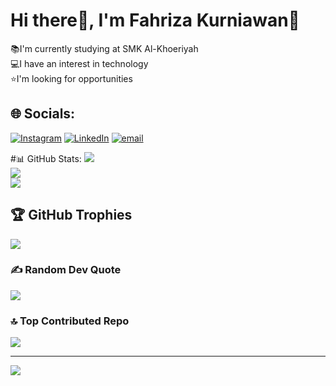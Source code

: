 # Hi there👋, I'm Fahriza Kurniawan🌟
📚I'm currently studying at SMK Al-Khoeriyah<br>💻I have an interest in technology<br>⭐I'm looking for opportunities


## 🌐 Socials:
[![Instagram](https://img.shields.io/badge/Instagram-%23E4405F.svg?logo=Instagram&logoColor=white)](https://www.instagram.com/jstzaa28?igsh=ODN5M203YW5lbzRy) [![LinkedIn](https://img.shields.io/badge/LinkedIn-%230077B5.svg?logo=linkedin&logoColor=white)](https://www.linkedin.com/in/fahriza-kurniawan-877475379?utm_source=share&utm_campaign=share_via&utm_content=profile&utm_medium=android_app) [![email](https://img.shields.io/badge/Email-D14836?logo=gmail&logoColor=white)](mailto:fahrizakurniawan51@gmail.com) 

#📊 GitHub Stats:
![](https://github-readme-stats.vercel.app/api?username=jstzaa&theme=tokyonight&hide_border=true&include_all_commits=false&count_private=false)<br/>
![](https://nirzak-streak-stats.vercel.app/?user=jstzaa&theme=tokyonight&hide_border=true)<br/>
![](https://github-readme-stats.vercel.app/api/top-langs/?username=jstzaa&theme=tokyonight&hide_border=true&include_all_commits=false&count_private=false&layout=compact)

## 🏆 GitHub Trophies
![](https://github-profile-trophy.vercel.app/?username=jstzaa&theme=tokyonight&no-frame=true&no-bg=true&margin-w=4)

### ✍️ Random Dev Quote
![](https://quotes-github-readme.vercel.app/api?type=vetical&theme=tokyonight)

### 🔝 Top Contributed Repo
![](https://github-contributor-stats.vercel.app/api?username=jstzaa&limit=5&theme=tokyonight&combine_all_yearly_contributions=true)

---
[![](https://visitcount.itsvg.in/api?id=jstzaa&icon=0&color=0)](https://visitcount.itsvg.in)

<!-- Proudly created with GPRM ( https://gprm.itsvg.in ) -->
